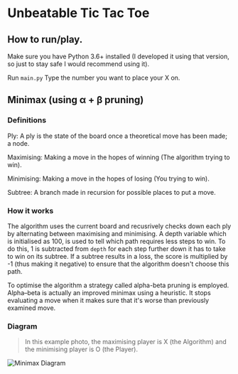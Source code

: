 # Unbeatable Tic Tac Toe

## How to run/play.

Make sure you have Python 3.6+ installed (I developed it using that version, so just to stay safe I would recommend using it).

Run `main.py` Type the number you want to place your X on.

## Minimax (using α + β pruning)

### **Definitions**
Ply: A ply is the state of the board once a theoretical move has been made; a node.

Maximising: Making a move in the hopes of winning (The algorithm trying to win).

Minimising: Making a move in the hopes of losing (You trying to win).

Subtree: A branch made in recursion for possible places to put a move.

### **How it works**

The algorithm uses the current board and recusrively checks down each ply by alternating between maximising and minimising. A depth variable which is initialised as 100, is used to tell which path requires less steps to win. To do this, 1 is subtracted from `depth` for each step further down it has to take to win on its subtree. If a subtree results in a loss, the score is multiplied by -1 (thus making it negative) to ensure that the algorithm doesn't choose this path.

To optimise the algorithm a strategy called alpha-beta pruning is employed. Alpha–beta is actually an improved minimax using a heuristic.
It stops evaluating a move when it makes sure that it's worse than previously examined move.

### **Diagram**

> In this example photo, the maximising player is X (the Algorithm) and the minimising player is O (the Player).

![Minimax Diagram](./Diagram.jpg)
